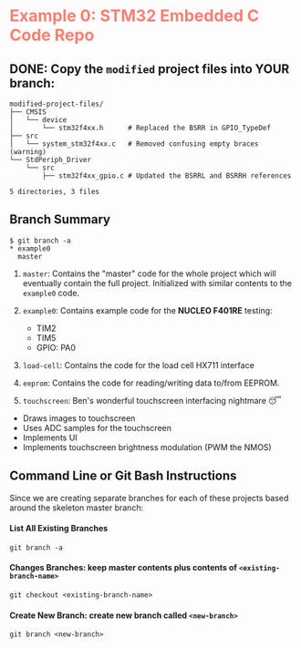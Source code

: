 <h1 style="color: salmon"> Example 0: STM32 Embedded C Code Repo </h1>

## **DONE**: Copy the `modified` project files into YOUR branch:
```
modified-project-files/
├── CMSIS
│   └── device
│       └── stm32f4xx.h      # Replaced the BSRR in GPIO_TypeDef
├── src
│   └── system_stm32f4xx.c   # Removed confusing empty braces (warning)
└── StdPeriph_Driver
    └── src
        ├── stm32f4xx_gpio.c # Updated the BSRRL and BSRRH references

5 directories, 3 files
```
 
## **Branch Summary**
```
$ git branch -a
* example0
  master
```

1. `master`: Contains the "master" code for the whole project
which will eventually contain the full project. Initialized
with similar contents to the `example0` code.

2. `example0`: Contains example code for the **NUCLEO F401RE** testing:
    * TIM2
    * TIM5
    * GPIO: PA0

3. `load-cell`: Contains the code for the load cell HX711 interface

4. `eeprom`: Contains the code for reading/writing data to/from EEPROM.

5. `touchscreen`: Ben's wonderful touchscreen interfacing nightmare 😴
  * Draws images to touchscreen
  * Uses ADC samples for the touchscreen
  * Implements UI
  * Implements touchscreen brightness modulation (PWM the NMOS)


## **Command Line or Git Bash Instructions**
Since we are creating separate branches for each of these projects
based around the skeleton master branch:

#### **List All Existing Branches**
```
git branch -a
```

#### **Changes Branches**: keep master contents plus contents of `<existing-branch-name>`
```
git checkout <existing-branch-name>
```

#### **Create New Branch**: create new branch called `<new-branch>`
```
git branch <new-branch>
```